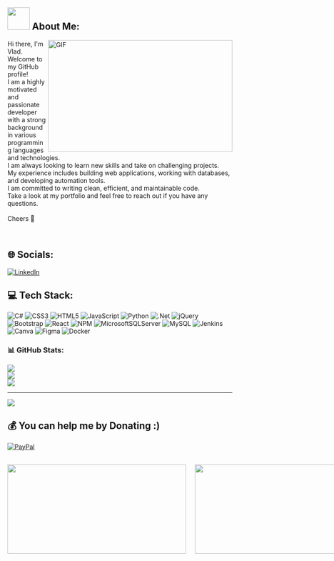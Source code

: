 ## <picture><img src = "[https://github.com/0xAbdulKhalid/0xAbdulKhalid/raw/main/assets/mdImages/about_me.gif](https://media.tenor.com/CgGUXc-LDc4AAAAM/hacker-pc.gif)" width = 50px></picture> About Me:

<img align="right" alt="GIF" src="https://64.media.tumblr.com/4ac57db98021ffd3a4e6717dee097802/aa44282323a3c36a-66/s500x750/727356ce2f1c9fdf07998fcd735c32d83e30f05d.gif" width="413" height="250" />

Hi there, I'm Vlad. Welcome to my GitHub profile! <br>I am a highly motivated and passionate developer with a strong background in various programming languages and technologies. <br>I am always looking to learn new skills and take on challenging projects. <br>My experience includes building web applications, working with databases, and developing automation tools. <br>I am committed to writing clean, efficient, and maintainable code. <br>Take a look at my portfolio and feel free to reach out if you have any questions.<br><br>Cheers 🫠

<br>

## 🌐 Socials:
[![LinkedIn](https://img.shields.io/badge/LinkedIn-%230077B5.svg?logo=linkedin&logoColor=white)](https://linkedin.com/in/vladimir-schmadlak-4981a6238) 

## 💻 Tech Stack:
![C#](https://img.shields.io/badge/c%23-%23239120.svg?style=for-the-badge&logo=c-sharp&logoColor=white) ![CSS3](https://img.shields.io/badge/css3-%231572B6.svg?style=for-the-badge&logo=css3&logoColor=white) ![HTML5](https://img.shields.io/badge/html5-%23E34F26.svg?style=for-the-badge&logo=html5&logoColor=white) ![JavaScript](https://img.shields.io/badge/javascript-%23323330.svg?style=for-the-badge&logo=javascript&logoColor=%23F7DF1E) ![Python](https://img.shields.io/badge/python-3670A0?style=for-the-badge&logo=python&logoColor=ffdd54) ![.Net](https://img.shields.io/badge/.NET-5C2D91?style=for-the-badge&logo=.net&logoColor=white) ![jQuery](https://img.shields.io/badge/jquery-%230769AD.svg?style=for-the-badge&logo=jquery&logoColor=white) ![Bootstrap](https://img.shields.io/badge/bootstrap-%23563D7C.svg?style=for-the-badge&logo=bootstrap&logoColor=white) ![React](https://img.shields.io/badge/react-%2320232a.svg?style=for-the-badge&logo=react&logoColor=%2361DAFB) ![NPM](https://img.shields.io/badge/NPM-%23000000.svg?style=for-the-badge&logo=npm&logoColor=white) ![MicrosoftSQLServer](https://img.shields.io/badge/Microsoft%20SQL%20Sever-CC2927?style=for-the-badge&logo=microsoft%20sql%20server&logoColor=white) ![MySQL](https://img.shields.io/badge/mysql-%2300f.svg?style=for-the-badge&logo=mysql&logoColor=white) ![Jenkins](https://img.shields.io/badge/jenkins-%232C5263.svg?style=for-the-badge&logo=jenkins&logoColor=white) ![Canva](https://img.shields.io/badge/Canva-%2300C4CC.svg?style=for-the-badge&logo=Canva&logoColor=white) 	![Figma](https://img.shields.io/badge/figma-%23F24E1E.svg?style=for-the-badge&logo=figma&logoColor=white) ![Docker](https://img.shields.io/badge/docker-%230db7ed.svg?style=for-the-badge&logo=docker&logoColor=white)
### 📊 GitHub Stats:
![](https://github-readme-stats.vercel.app/api?username=VladimorCodebreaker&theme=calm&hide_border=false&include_all_commits=false&count_private=false)<br/>
![](https://github-readme-streak-stats.herokuapp.com/?user=VladimorCodebreaker&theme=calm&hide_border=false)<br/>
![](https://github-readme-stats.vercel.app/api/top-langs/?username=VladimorCodebreaker&theme=calm&hide_border=false&include_all_commits=false&count_private=false&layout=compact)

---
[![](https://visitcount.itsvg.in/api?id=VladimorCodebreaker&icon=0&color=0)](https://visitcount.itsvg.in)

## 💰 You can help me by Donating :)
[![PayPal](https://img.shields.io/badge/PayPal-00457C?style=for-the-badge&logo=paypal&logoColor=white)](https://paypal.me/) 

<br>
<div style="display:flex; align-items:center;">
<img src="https://media.indiedb.com/images/groups/1/1/84/tumblr_mz8w9gxDNZ1sz6ufao1_500.gif" style="height:200px; width:400px; margin-right: 20px;">
<img src="https://25.media.tumblr.com/7ec8a5f476bf3eb7f19726316192d5e9/tumblr_mk7dnxrR6I1qcmi8ro1_500.gif" style="height:200px; width:400px;">
</div>


